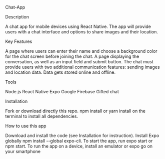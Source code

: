 Chat-App

Description

A chat app for mobile devices using React Native. The app will provide users with a chat interface and options to share images and their location.

Key Features

A page where users can enter their name and choose a background color for the chat screen before joining the chat.
A page displaying the conversation, as well as an input field and submit button.
The chat must provide users with two additional communication features: sending images and location data.
Data gets stored online and offline.

Tools

Node.js
React Native
Expo
Google Firebase
Gifted chat

Installation

Fork or download directly this repo.
npm install or yarn install on the terminal to install all dependencies.

How to use this app

Download and install the code (see Installation for instruction).
Install Expo globally npm install --global expo-cli.
To start the app, run expo start or npm start.
To run the app on a device, install an emulator or expo go on your smartphone
